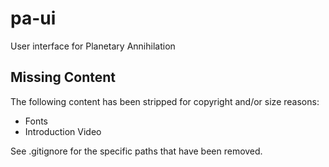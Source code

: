 # pa-ui
User interface for Planetary Annihilation

## Missing Content
The following content has been stripped for copyright and/or size reasons:

- Fonts
- Introduction Video

See .gitignore for the specific paths that have been removed.
